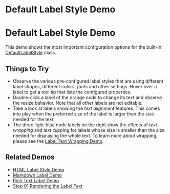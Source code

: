 <!--
 //////////////////////////////////////////////////////////////////////////////
 // @license
 // This file is part of yFiles for HTML 2.6.0.4.
 // Use is subject to license terms.
 //
 // Copyright (c) 2000-2024 by yWorks GmbH, Vor dem Kreuzberg 28,
 // 72070 Tuebingen, Germany. All rights reserved.
 //
 //////////////////////////////////////////////////////////////////////////////
-->
# Default Label Style Demo

# Default Label Style Demo

This demo shows the most important configuration options for the built-in [DefaultLabelStyle](https://docs.yworks.com/yfileshtml/#/api/DefaultLabelStyle) class.

## Things to Try

- Observe the various pre-configured label styles that are using different label _shapes_, different _colors_, _fonts_ and other settings. Hover over a label to get a tool tip that lists the configured properties.
- Double-click a label of the orange node to change its text and observe the resize behavior. Note that all other labels are not editable.
- Take a look at labels showing the _text alignment_ features. This comes into play when the preferred size of the label is larger than the size needed for the text.
- The three light-blue node labels on the right show the effects of _text wrapping_ and _text clipping_ for labels whose size is smaller than the size needed for displaying the whole text. To learn more about wrapping, please see the [Label Text Wrapping Demo](../../application-features/label-text-wrapping/).

## Related Demos

- [HTML Label Style Demo](../../style/html-label-style/)
- [Markdown Label Demo](../../style/markdownlabel/)
- [Rich Text Label Demo](../../style/richtextlabel/)
- [Step 01 Rendering the Label Text](../../tutorial-style-implementation-label/01-render-label-text/)
